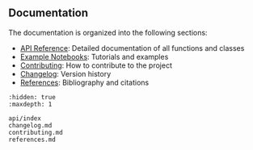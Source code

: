```{include} ../README.md

```
## Documentation

The documentation is organized into the following sections:

- [API Reference](api/index): Detailed documentation of all functions and classes
- [Example Notebooks](notebooks/): Tutorials and examples
- [Contributing](contributing.md): How to contribute to the project
- [Changelog](changelog.md): Version history
- [References](references.md): Bibliography and citations

```{toctree}
:hidden: true
:maxdepth: 1

api/index
changelog.md
contributing.md
references.md

```
